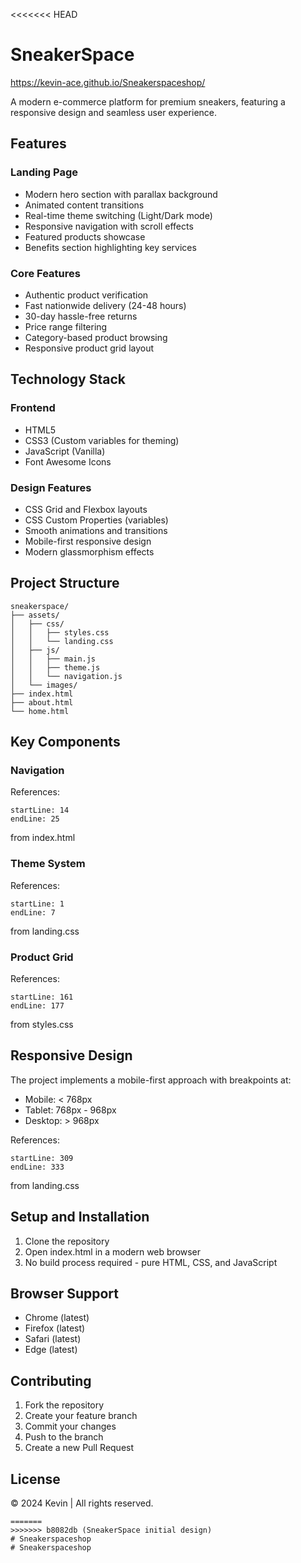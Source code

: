 <<<<<<< HEAD
# SneakerSpace
https://kevin-ace.github.io/Sneakerspaceshop/

A modern e-commerce platform for premium sneakers, featuring a responsive design and seamless user experience.

## Features

### Landing Page
- Modern hero section with parallax background
- Animated content transitions
- Real-time theme switching (Light/Dark mode)
- Responsive navigation with scroll effects
- Featured products showcase
- Benefits section highlighting key services

### Core Features
- Authentic product verification
- Fast nationwide delivery (24-48 hours)
- 30-day hassle-free returns
- Price range filtering
- Category-based product browsing
- Responsive product grid layout

## Technology Stack

### Frontend
- HTML5
- CSS3 (Custom variables for theming)
- JavaScript (Vanilla)
- Font Awesome Icons

### Design Features
- CSS Grid and Flexbox layouts
- CSS Custom Properties (variables)
- Smooth animations and transitions
- Mobile-first responsive design
- Modern glassmorphism effects

## Project Structure

```
sneakerspace/
├── assets/
│   ├── css/
│   │   ├── styles.css
│   │   └── landing.css
│   ├── js/
│   │   ├── main.js
│   │   ├── theme.js
│   │   └── navigation.js
│   └── images/
├── index.html
├── about.html
└── home.html
```

## Key Components

### Navigation
References:
```
startLine: 14
endLine: 25
```
from index.html

### Theme System
References:
```
startLine: 1
endLine: 7
```
from landing.css

### Product Grid
References:
```
startLine: 161
endLine: 177
```
from styles.css

## Responsive Design

The project implements a mobile-first approach with breakpoints at:
- Mobile: < 768px
- Tablet: 768px - 968px
- Desktop: > 968px

References:
```
startLine: 309
endLine: 333
```
from landing.css

## Setup and Installation

1. Clone the repository
2. Open index.html in a modern web browser
3. No build process required - pure HTML, CSS, and JavaScript

## Browser Support

- Chrome (latest)
- Firefox (latest)
- Safari (latest)
- Edge (latest)

## Contributing

1. Fork the repository
2. Create your feature branch
3. Commit your changes
4. Push to the branch
5. Create a new Pull Request

## License

© 2024 Kevin | All rights reserved.
```# Sneakerspaceshop
=======
>>>>>>> b8082db (SneakerSpace initial design)
# Sneakerspaceshop
# Sneakerspaceshop
